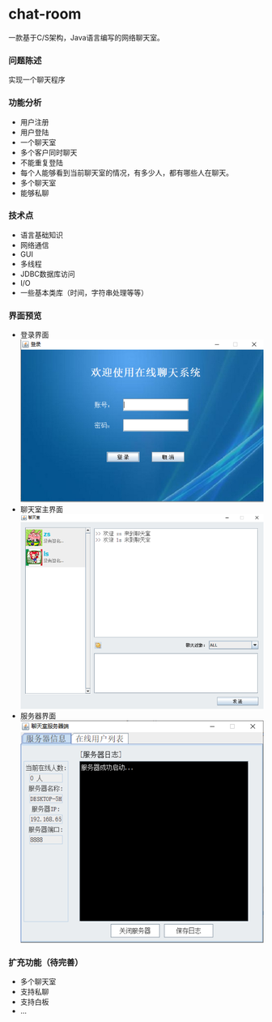 # chat-room
一款基于C/S架构，Java语言编写的网络聊天室。

### 问题陈述
实现一个聊天程序

### 功能分析
- 用户注册
- 用户登陆
- 一个聊天室
- 多个客户同时聊天
- 不能重复登陆
- 每个人能够看到当前聊天室的情况，有多少人，都有哪些人在聊天。
- 多个聊天室
- 能够私聊

### 技术点
- 语言基础知识
- 网络通信
- GUI
- 多线程
- JDBC数据库访问
- I/O
- 一些基本类库（时间，字符串处理等等）

### 界面预览
- 登录界面
![登录界面](https://github.com/HUANGoJIE/chat-room/raw/master/img/%E5%AE%A2%E6%88%B7%E7%AB%AF%E7%99%BB%E5%BD%95%E7%95%8C%E9%9D%A2.png)
- 聊天室主界面
![聊天室主界面](https://github.com/HUANGoJIE/chat-room/raw/master/img/%E8%81%8A%E5%A4%A9%E7%95%8C%E9%9D%A2.png)
- 服务器界面
![服务器界面](https://github.com/HUANGoJIE/chat-room/raw/master/img/%E6%9C%8D%E5%8A%A1%E5%99%A8%E7%95%8C%E9%9D%A2.png)
### 扩充功能（待完善）
- 多个聊天室
- 支持私聊
- 支持白板
- ...



